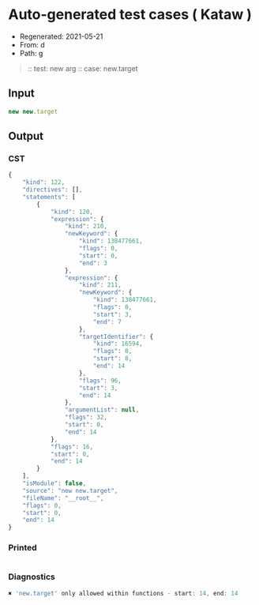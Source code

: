 # Auto-generated test cases ( Kataw )
- Regenerated: 2021-05-21
- From: d
- Path: g
> :: test: new arg
> :: case: new.target
## Input

`````js
new new.target
`````
## Output

### CST

```javascript
{
    "kind": 122,
    "directives": [],
    "statements": [
        {
            "kind": 120,
            "expression": {
                "kind": 210,
                "newKeyword": {
                    "kind": 138477661,
                    "flags": 0,
                    "start": 0,
                    "end": 3
                },
                "expression": {
                    "kind": 211,
                    "newKeyword": {
                        "kind": 138477661,
                        "flags": 0,
                        "start": 3,
                        "end": 7
                    },
                    "targetIdentifier": {
                        "kind": 16594,
                        "flags": 0,
                        "start": 8,
                        "end": 14
                    },
                    "flags": 96,
                    "start": 3,
                    "end": 14
                },
                "argumentList": null,
                "flags": 32,
                "start": 0,
                "end": 14
            },
            "flags": 16,
            "start": 0,
            "end": 14
        }
    ],
    "isModule": false,
    "source": "new new.target",
    "fileName": "__root__",
    "flags": 0,
    "start": 0,
    "end": 14
}
```

### Printed

```javascript

```

### Diagnostics

```javascript
✖ 'new.target' only allowed within functions - start: 14, end: 14

```

